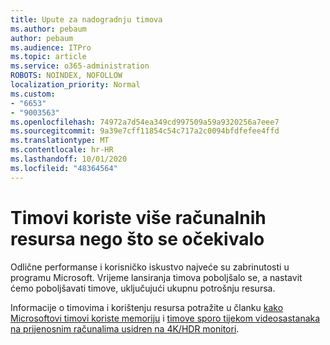 ```yaml
---
title: Upute za nadogradnju timova
ms.author: pebaum
author: pebaum
ms.audience: ITPro
ms.topic: article
ms.service: o365-administration
ROBOTS: NOINDEX, NOFOLLOW
localization_priority: Normal
ms.custom:
- "6653"
- "9003563"
ms.openlocfilehash: 74972a7d54ea349cd997509a59a9320256a7eee7
ms.sourcegitcommit: 9a39e7cff11854c54c717a2c0094bfdfefee4ffd
ms.translationtype: MT
ms.contentlocale: hr-HR
ms.lasthandoff: 10/01/2020
ms.locfileid: "48364564"
---
```

# <a name="teams-is-using-more-computer-resources-than-expected"></a>Timovi koriste više računalnih resursa nego što se očekivalo

Odlične performanse i korisničko iskustvo najveće su zabrinutosti u programu Microsoft. Vrijeme lansiranja timova poboljšalo se, a nastavit ćemo poboljšavati timove, uključujući ukupnu potrošnju resursa.  

Informacije o timovima i korištenju resursa potražite u članku [kako Microsoftovi timovi koriste memoriju](https://docs.microsoft.com/microsoftteams/teams-memory-usage-perf)  i  [timove sporo tijekom videosastanaka na prijenosnim računalima usidren na 4K/HDR monitori](https://docs.microsoft.com/MicrosoftTeams/troubleshoot/known-issues/teams-slow-video-meetings-laptops-4k).
